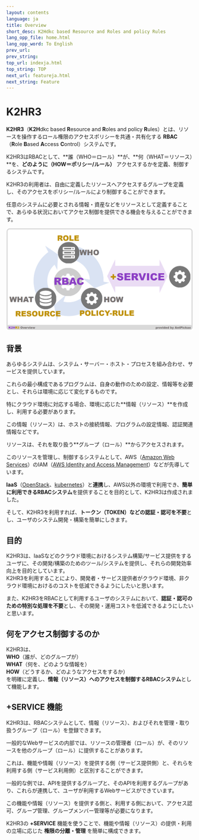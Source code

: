 ```yaml
---
layout: contents
language: ja
title: Overview
short_desc: K2Hdkc based Resource and Roles and policy Rules
lang_opp_file: home.html
lang_opp_word: To English
prev_url: 
prev_string: 
top_url: indexja.html
top_string: TOP
next_url: featureja.html
next_string: Feature
---
```


# K2HR3
**K2HR3**（**K2H**dkc based **R**esource and **R**oles and policy **R**ules）とは、リソースを操作するロール権限のアクセスポリシーを共通・共有化する **RBAC**（**R**ole **B**ased **A**ccess **C**ontrol）システムです。  

K2HR3はRBACとして、**誰（WHO＝ロール）**が、**何（WHAT＝リソース）**を、**どのように（HOW＝ポリシー/ルール）** アクセスするかを定義、制御するシステムです。  

K2HR3の利用者は、自由に定義したリソースへアクセスするグループを定義し、そのアクセスをポリシー/ルールにより制御することができます。  

任意のシステムに必要とされる情報・資産などをリソースとして定義することで、あらゆる状況においてアクセス制御を提供できる機会を与えることができます。  

![K2HR3 Overview(abstract)](images/overview_abstract.png)

## 背景
あらゆるシステムは、システム・サーバー・ホスト・プロセスを組み合わせ、サービスを提供しています。  

これらの最小構成であるプログラムは、自身の動作のための設定、情報等を必要とし、それらは環境に応じて変化するものです。  

特にクラウド環境に対応する場合、環境に応じた**情報（リソース）**を作成し、利用する必要があります。  

この情報（リソース）は、ホストの接続情報、プログラムの設定情報、認証関連情報などです。  

リソースは、それを取り扱う**グループ（ロール）**からアクセスされます。  

このリソースを管理し、制御するシステムとして、AWS（[Amazon Web Services](https://aws.amazon.com/)）のIAM（[AWS Identity and Access Management](https://docs.aws.amazon.com/IAM/latest/UserGuide/introduction.html)）などが先導しています。  

**IaaS**（[OpenStack](https://www.openstack.org/)、[kubernetes](https://kubernetes.io/ja/)）と**連携**し、AWS以外の環境で利用でき、**簡単に利用できるRBACシステム**を提供することを目的として、K2HR3は作成されました。  

そして、K2HR3を利用すれば、**トークン（TOKEN）などの認証・認可を不要**とし、ユーザのシステム開発・構築を簡単にしきます。  

## 目的
K2HR3は、IaaSなどのクラウド環境におけるシステム構築/サービス提供をするユーザに、その開発/構築のためのツール/システムを提供し、それらの開発効率向上を目的としています。  
K2HR3を利用することにより、開発者・サービス提供者がクラウド環境、非クラウド環境におけるのコストを低減できるようにしたいと思います。  

また、K2HR3をRBACとして利用するユーザのシステムにおいて、**認証・認可のための特別な処理を不要**とし、その開発・運用コストを低減できるようにしたいと思います。  

## 何をアクセス制御するのか

K2HR3は、  
**WHO**（誰が、どのグループが）  
**WHAT**（何を、どのような情報を）  
**HOW**（どうするか、どのようなアクセスをするか）  
を明確に定義し、**情報（リソース）へのアクセスを制御するRBACシステム**として機能します。  

## **+SERVICE** 機能
K2HR3は、RBACシステムとして、情報（リソース）、およびそれを管理・取り扱うグループ（ロール）を登録できます。  

一般的なWebサービスの内部では、リソースの管理者（ロール）が、そのリソースを他のグループ（ロール）に提供することがあります。  

これは、機能や情報（リソース）を提供する側（サービス提供側）と、それらを利用する側（サービス利用側）と区別することができます。  

一般的な例では、APIを提供するグループと、そのAPIを利用するグループがあり、これらが連携して、ユーザが利用するWebサービスができています。  

この機能や情報（リソース）を提供する側と、利用する側において、アクセス認可、グループ管理、グループメンバー管理等が必要になります。  

K2HR3の **+SERVICE** 機能を使うことで、機能や情報（リソース）の提供・利用の立場に応じた **権限の分離・管理** を簡単に構成できます。  

